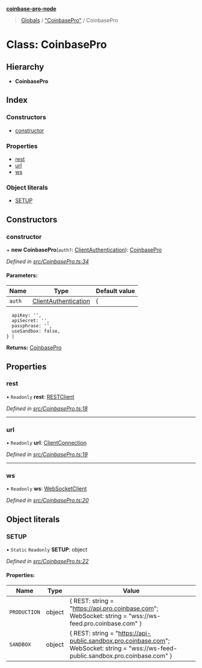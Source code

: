 **[coinbase-pro-node](../README.md)**

> [Globals](../globals.md) / ["CoinbasePro"](../modules/_coinbasepro_.md) / CoinbasePro

# Class: CoinbasePro

## Hierarchy

- **CoinbasePro**

## Index

### Constructors

- [constructor](_coinbasepro_.coinbasepro.md#constructor)

### Properties

- [rest](_coinbasepro_.coinbasepro.md#rest)
- [url](_coinbasepro_.coinbasepro.md#url)
- [ws](_coinbasepro_.coinbasepro.md#ws)

### Object literals

- [SETUP](_coinbasepro_.coinbasepro.md#setup)

## Constructors

### constructor

\+ **new CoinbasePro**(`auth?`: [ClientAuthentication](../interfaces/_coinbasepro_.clientauthentication.md)): [CoinbasePro](_coinbasepro_.coinbasepro.md)

_Defined in [src/CoinbasePro.ts:34](https://github.com/bennycode/coinbase-pro-node/blob/cb84fec/src/CoinbasePro.ts#L34)_

#### Parameters:

| Name   | Type                                                                        | Default value |
| ------ | --------------------------------------------------------------------------- | ------------- |
| `auth` | [ClientAuthentication](../interfaces/_coinbasepro_.clientauthentication.md) | {             |

      apiKey: '',
      apiSecret: '',
      passphrase: '',
      useSandbox: false,
    } |

**Returns:** [CoinbasePro](_coinbasepro_.coinbasepro.md)

## Properties

### rest

• `Readonly` **rest**: [RESTClient](_client_restclient_.restclient.md)

_Defined in [src/CoinbasePro.ts:18](https://github.com/bennycode/coinbase-pro-node/blob/cb84fec/src/CoinbasePro.ts#L18)_

---

### url

• `Readonly` **url**: [ClientConnection](../interfaces/_coinbasepro_.clientconnection.md)

_Defined in [src/CoinbasePro.ts:19](https://github.com/bennycode/coinbase-pro-node/blob/cb84fec/src/CoinbasePro.ts#L19)_

---

### ws

• `Readonly` **ws**: [WebSocketClient](_client_websocketclient_.websocketclient.md)

_Defined in [src/CoinbasePro.ts:20](https://github.com/bennycode/coinbase-pro-node/blob/cb84fec/src/CoinbasePro.ts#L20)_

## Object literals

### SETUP

▪ `Static` `Readonly` **SETUP**: object

_Defined in [src/CoinbasePro.ts:22](https://github.com/bennycode/coinbase-pro-node/blob/cb84fec/src/CoinbasePro.ts#L22)_

#### Properties:

| Name | Type | Value |
| --- | --- | --- |
| `PRODUCTION` | object | { REST: string = "https://api.pro.coinbase.com"; WebSocket: string = "wss://ws-feed.pro.coinbase.com" } |
| `SANDBOX` | object | { REST: string = "https://api-public.sandbox.pro.coinbase.com"; WebSocket: string = "wss://ws-feed-public.sandbox.pro.coinbase.com" } |
